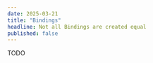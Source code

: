 ```yaml
---
date: 2025-03-21
title: "Bindings"
headline: Not all Bindings are created equal
published: false
---
```


TODO
